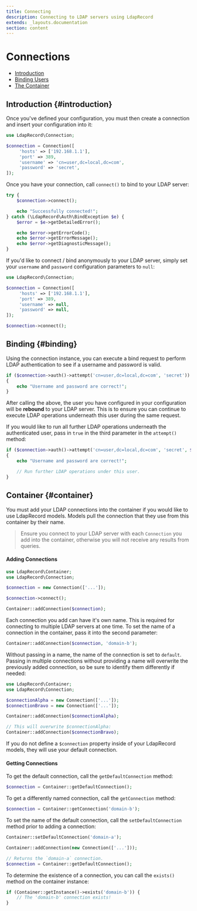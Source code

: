 ```yaml
---
title: Connecting
description: Connecting to LDAP servers using LdapRecord
extends: _layouts.documentation
section: content
---
```


# Connections

- [Introduction](#introduction)
- [Binding Users](#binding)
- [The Container](#container)

## Introduction {#introduction}

Once you've defined your configuration, you must then create
a connection and insert your configuration into it:

```php
use LdapRecord\Connection;

$connection = Connection([
     'hosts' => ['192.168.1.1'],
     'port' => 389,
     'username' => 'cn=user,dc=local,dc=com',
     'password' => 'secret',
]);
```

Once you have your connection, call `connect()` to bind to your LDAP server:

```php
try {
    $connection->connect();

    echo "Successfully connected!";
} catch (\LdapRecord\Auth\BindException $e) {
    $error = $e->getDetailedError();

    echo $error->getErrorCode();
    echo $error->getErrorMessage();
    echo $error->getDiagnosticMessage();
}
```

If you'd like to connect / bind anonymously to your LDAP
server, simply set your `username` and `password`
configuration parameters to `null`:

```php
use LdapRecord\Connection;

$connection = Connection([
     'hosts' => ['192.168.1.1'],
     'port' => 389,
     'username' => null,
     'password' => null,
]);

$connection->connect();
```

## Binding {#binding}

Using the connection instance, you can execute a bind request
to perform LDAP authentication to see if a username and 
password is valid.

```php
if ($connection->auth()->attempt('cn=user,dc=local,dc=com', 'secret'))
{
    echo "Username and password are correct!";
}
```

After calling the above, the user you have configured
in your configuration will be **rebound** to your
LDAP server. This is to ensure you can continue
to execute LDAP operations underneath this
user during the same request.

If you would like to run all further LDAP operations
underneath the authenticated user, pass in `true` in
the third parameter in the `attempt()` method:

```php
if ($connection->auth()->attempt('cn=user,dc=local,dc=com', 'secret', $bindAsUser = true))
{
    echo "Username and password are correct!";

    // Run further LDAP operations under this user.
}
```

## Container {#container}

You must add your LDAP connections into the container if you would
like to use LdapRecord models. Models pull the connection that
they use from this container by their name.

> Ensure you connect to your LDAP server with each
> `Connection` you add into the container, otherwise
> you will not receive any results from queries.

#### Adding Connections

```php
use LdapRecord\Container;                         
use LdapRecord\Connection;

$connection = new Connection(['...']);

$connection->connect();

Container::addConnection($connection);
```

Each connection you add can have it's own name. This is
required for connecting to multiple LDAP servers at
one time. To set the name of a connection in the
container, pass it into the second parameter:

```php
Container::addConnection($connection, 'domain-b');
```

Without passing in a name, the name of the connection is
set to `default`. Passing in multiple connections
without providing a name will overwrite the
previously added connection, so be sure to
identify them differently if needed:

```php
use LdapRecord\Container;
use LdapRecord\Connection;

$connectionAlpha = new Connection(['...']);
$connectionBravo = new Connection(['...']);

Container::addConnection($connectionAlpha);

// This will overwrite $connectionAlpha:
Container::addConnection($connectionBravo);
```

If you do not define a `$connection` property inside of your
LdapRecord models, they will use your default connection.

#### Getting Connections

To get the default connection, call the `getDefaultConnection` method:

```php
$connection = Container::getDefaultConnection();
```

To get a differently named connection, call the `getConnection` method:

```php
$connection = Container::getConnection('domain-b');
```

To set the name of the default connection, call the
`setDefaultConnection` method prior to adding a connection:

```php
Container::setDefaultConnection('domain-a');

Container::addConnection(new Connection(['...']));

// Returns the `domain-a` connection.
$connection = Container::getDefaultConnection();
```

To determine the existence of a connection, you can
call the `exists()` method on the container instance:

```php
if (Container::getInstance()->exists('domain-b')) {
    // The 'domain-b' connection exists!
}
```
